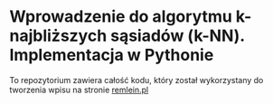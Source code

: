 # Wprowadzenie do algorytmu k-najbliższych sąsiadów (k-NN). Implementacja w Pythonie
To repozytorium zawiera całość kodu, który został wykorzystany do tworzenia wpisu na stronie [remlein.pl](https://remlein.pl/blog/wprowadzenie-do-algorytmu-k-najblizszych-sasiadow-k-nn-implementacja-w-pythonie)